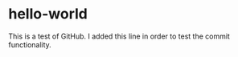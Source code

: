 # hello-world
This is a test of GitHub.
I added this line in order to test the commit functionality.

